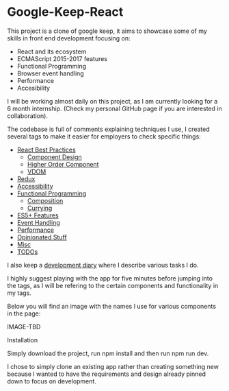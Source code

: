 # Google-Keep-React

This project is a clone of google keep, it aims to showcase some of my skills in front end development focusing on:

* React and its ecosystem
* ECMAScript 2015-2017 features
* Functional Programming
* Browser event handling
* Performance
* Accesibility

I will be working almost daily on this project, as I am currently looking for a 6 month internship. (Check my personal GitHub
page if you are interested in collaboration).

The codebase is full of comments explaining techniques I use, I created several tags to make it easier for employers to check specific things:

* [React Best Practices](https://github.com/cristidrg/Google-Keep-React/search?utf8=%E2%9C%93&q=%5C%40REACT_BP&type=)
  * [Component Design](https://github.com/cristidrg/Google-Keep-React/search?utf8=%E2%9C%93&q=REACT_COMPONENT_DESIGN&type=)
  * [Higher Order Component](https://github.com/cristidrg/Google-Keep-React/search?utf8=%E2%9C%93&q=HOC&type=)
  * [VDOM](https://github.com/cristidrg/Google-Keep-React/search?utf8=%E2%9C%93&q=%5C%40VDOM&type=)
* [Redux](https://github.com/cristidrg/Google-Keep-React/search?utf8=%E2%9C%93&q=%5C%40REDUXING&type=)
* [Accessibility](https://github.com/cristidrg/Google-Keep-React/search?utf8=%E2%9C%93&q=%5C%40ACCESIBILITY&type=)
* [Functional Programming](https://github.com/cristidrg/Google-Keep-React/search?utf8=%E2%9C%93&q=%5C%40FP&type=)
  * [Composition](https://github.com/cristidrg/Google-Keep-React/search?utf8=%E2%9C%93&q=FUNCTIONAL_COMPOSITION&type=)
  * [Currying](https://github.com/cristidrg/Google-Keep-React/search?utf8=%E2%9C%93&q=CURRY&type=)
* [ES5+ Features](https://github.com/cristidrg/Google-Keep-React/search?utf8=%E2%9C%93&q=%5C%40ES_FEATURE&type=)
* [Event Handling](https://github.com/cristidrg/Google-Keep-React/search?utf8=%E2%9C%93&q=%5C%40EVENT_HANDLING&type=)
* [Performance](https://github.com/cristidrg/Google-Keep-React/search?utf8=%E2%9C%93&q=%5C%40PERFORMANCE&type=)
* [Opinionated Stuff](https://github.com/cristidrg/Google-Keep-React/search?utf8=%E2%9C%93&q=%5C%40OPINIONATED&type=)
* [Misc](https://github.com/cristidrg/Google-Keep-React/search?utf8=%E2%9C%93&q=MISC&type=)
* [TODOs](https://github.com/cristidrg/Google-Keep-React/search?utf8=%E2%9C%93&q=TODO&type=)

I also keep a [development diary](https://github.com/cristidrg/Google-Keep-React/tree/master/developmentdiary) where I describe various tasks I do.

I highly suggest playing with the app for five minutes before jumping into the tags, as I will be refering to the certain components and functionality in my tags.

Below you will find an image with the names I use for various components in the page:

IMAGE-TBD

Installation

Simply download the project, run npm install and then run npm run dev.

I chose to simply clone an existing app rather than creating something new because I wanted to have the requirements and
design already pinned down to focus on development. 
